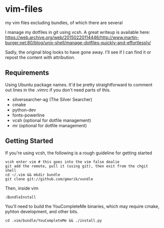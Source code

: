 # vim-files
my vim files excluding bundles, of which there are several

I manage my dotfiles in git using vcsh. A great writeup is available here: https://web.archive.org/web/20150220114446/http://www.martin-burger.net:80/blog/unix-shell/manage-dotfiles-quickly-and-effortlessly/

Sadly, the original blog looks to have gone away. I'll see if I can find it or repost the content with attribution.

## Requirements
Using Ubuntu package names. It'd be pretty straightforward to comment out lines in the .vimrc if you don't need parts of this.

* silversearcher-ag (The Silver Searcher)
* cmake
* python-dev
* fonts-powerline
* vcsh (optional for dotfile management)
* mr (optional for dotfile management)

## Getting Started
If you're using vcsh, the following is a rough guideline for getting started

```
vcsh enter vim # this goes into the vim false dealie
git add the remote, pull it (using git), then exit from the chgit shell
cd ~/.vim && mkdir bundle
git clone git://github.com/gmarik/vundle
```
Then, inside vim
```
:BundleInstall
```

You'll need to build the YouCompleteMe binaries, which may require cmake, pyhton development, and other bits.
```
cd .vim/bundle/YouCompleteMe && ./install.py
```

